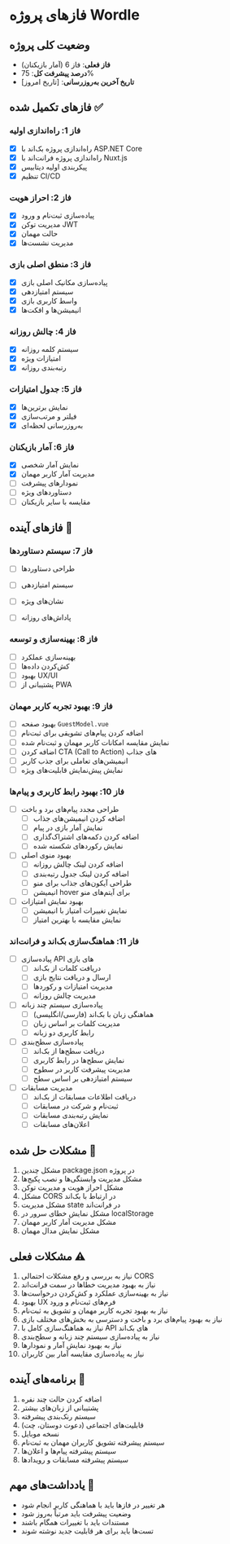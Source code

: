 # فازهای پروژه Wordle

## وضعیت کلی پروژه
- **فاز فعلی**: فاز 6 (آمار بازیکنان)
- **درصد پیشرفت کل**: 75%
- **تاریخ آخرین به‌روزرسانی**: [تاریخ امروز]

## فازهای تکمیل شده ✅

### فاز 1: راه‌اندازی اولیه
- [x] راه‌اندازی پروژه بک‌اند با ASP.NET Core
- [x] راه‌اندازی پروژه فرانت‌اند با Nuxt.js
- [x] پیکربندی اولیه دیتابیس
- [x] تنظیم CI/CD

### فاز 2: احراز هویت
- [x] پیاده‌سازی ثبت‌نام و ورود
- [x] مدیریت توکن JWT
- [x] حالت مهمان
- [x] مدیریت نشست‌ها

### فاز 3: منطق اصلی بازی
- [x] پیاده‌سازی مکانیک اصلی بازی
- [x] سیستم امتیازدهی
- [x] واسط کاربری بازی
- [x] انیمیشن‌ها و افکت‌ها

### فاز 4: چالش روزانه
- [x] سیستم کلمه روزانه
- [x] امتیازات ویژه
- [x] رتبه‌بندی روزانه

### فاز 5: جدول امتیازات
- [x] نمایش برترین‌ها
- [x] فیلتر و مرتب‌سازی
- [x] به‌روزرسانی لحظه‌ای

### فاز 6: آمار بازیکنان
- [x] نمایش آمار شخصی
- [x] مدیریت آمار کاربر مهمان
- [ ] نمودارهای پیشرفت
- [ ] دستاوردهای ویژه
- [ ] مقایسه با سایر بازیکنان

## فازهای آینده 📅

### فاز 7: سیستم دستاوردها
- [ ] طراحی دستاوردها
- [ ] سیستم امتیازدهی
- [ ] نشان‌های ویژه

- [ ] پاداش‌های روزانه

### فاز 8: بهینه‌سازی و توسعه
- [ ] بهینه‌سازی عملکرد
- [ ] کش‌کردن داده‌ها
- [ ] بهبود UX/UI
- [ ] پشتیبانی از PWA

### فاز 9: بهبود تجربه کاربر مهمان
- [ ] بهبود صفحه `GuestModel.vue`
- [ ] اضافه کردن پیام‌های تشویقی برای ثبت‌نام
- [ ] نمایش مقایسه امکانات کاربر مهمان و ثبت‌نام شده
- [ ] اضافه کردن CTA (Call to Action) های جذاب
- [ ] انیمیشن‌های تعاملی برای جذب کاربر
- [ ] نمایش پیش‌نمایش قابلیت‌های ویژه

### فاز 10: بهبود رابط کاربری و پیام‌ها
- [ ] طراحی مجدد پیام‌های برد و باخت
  - [ ] اضافه کردن انیمیشن‌های جذاب
  - [ ] نمایش آمار بازی در پیام
  - [ ] اضافه کردن دکمه‌های اشتراک‌گذاری
  - [ ] نمایش رکوردهای شکسته شده
- [ ] بهبود منوی اصلی
  - [ ] اضافه کردن لینک چالش روزانه
  - [ ] اضافه کردن لینک جدول رتبه‌بندی
  - [ ] طراحی آیکون‌های جذاب برای منو
  - [ ] انیمیشن hover برای آیتم‌های منو
- [ ] بهبود نمایش امتیازات
  - [ ] نمایش تغییرات امتیاز با انیمیشن
  - [ ] نمایش مقایسه با بهترین امتیاز

### فاز 11: هماهنگ‌سازی بک‌اند و فرانت‌اند
- [ ] پیاده‌سازی API های بازی
  - [ ] دریافت کلمات از بک‌اند
  - [ ] ارسال و دریافت نتایج بازی
  - [ ] مدیریت امتیازات و رکوردها
  - [ ] مدیریت چالش روزانه
- [ ] پیاده‌سازی سیستم چند زبانه
  - [ ] هماهنگی زبان با بک‌اند (فارسی/انگلیسی)
  - [ ] مدیریت کلمات بر اساس زبان
  - [ ] رابط کاربری دو زبانه
- [ ] پیاده‌سازی سطح‌بندی
  - [ ] دریافت سطح‌ها از بک‌اند
  - [ ] نمایش سطح‌ها در رابط کاربری
  - [ ] مدیریت پیشرفت کاربر در سطوح
  - [ ] سیستم امتیازدهی بر اساس سطح
- [ ] مدیریت مسابقات
  - [ ] دریافت اطلاعات مسابقات از بک‌اند
  - [ ] ثبت‌نام و شرکت در مسابقات
  - [ ] نمایش رتبه‌بندی مسابقات
  - [ ] اعلان‌های مسابقات

## مشکلات حل شده 🎉
1. مشکل چندین package.json در پروژه
2. مشکل مدیریت وابستگی‌ها و نصب پکیج‌ها
3. مشکل احراز هویت و مدیریت توکن
4. مشکل CORS در ارتباط با بک‌اند
5. مشکل مدیریت state در فرانت‌اند
6. مشکل نمایش خطای سرور در localStorage
7. مشکل مدیریت آمار کاربر مهمان
8. مشکل نمایش مدال مهمان

## مشکلات فعلی ⚠️
1. نیاز به بررسی و رفع مشکلات احتمالی CORS
2. نیاز به بهبود مدیریت خطاها در سمت فرانت‌اند
3. نیاز به بهینه‌سازی عملکرد و کش‌کردن درخواست‌ها
4. بهبود UX فرم‌های ثبت‌نام و ورود
5. نیاز به بهبود تجربه کاربر مهمان و تشویق به ثبت‌نام
6. نیاز به بهبود پیام‌های برد و باخت و دسترسی به بخش‌های مختلف بازی
7. نیاز به هماهنگ‌سازی کامل با API های بک‌اند
8. نیاز به پیاده‌سازی سیستم چند زبانه و سطح‌بندی
9. نیاز به بهبود نمایش آمار و نمودارها
10. نیاز به پیاده‌سازی مقایسه آمار بین کاربران

## برنامه‌های آینده 🎯
1. اضافه کردن حالت چند نفره
2. پشتیبانی از زبان‌های بیشتر
3. سیستم رنک‌بندی پیشرفته
4. قابلیت‌های اجتماعی (دعوت دوستان، چت)
5. نسخه موبایل
6. سیستم پیشرفته تشویق کاربران مهمان به ثبت‌نام
7. سیستم پیشرفته پیام‌ها و اعلان‌ها
8. سیستم پیشرفته مسابقات و رویدادها

## یادداشت‌های مهم 📝
- هر تغییر در فازها باید با هماهنگی کاربر انجام شود
- وضعیت پیشرفت باید مرتباً به‌روز شود
- مستندات باید با تغییرات همگام باشند
- تست‌ها باید برای هر قابلیت جدید نوشته شوند 